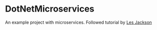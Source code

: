 # DotNetMicroservices

An example project with microservices.
Followed tutorial by [Les Jackson](https://youtu.be/DgVjEo3OGBI)
